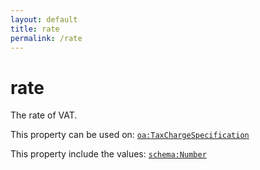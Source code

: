 ```yaml
---
layout: default
title: rate
permalink: /rate
---
```


# rate
The rate of VAT.

This property can be used on: [`oa:TaxChargeSpecification`](https://openactive.io/TaxChargeSpecification)

This property include the values: [`schema:Number`](https://schema.org/Number)
